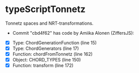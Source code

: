 # typeScriptTonnetz

Tonnetz spaces and NRT-transformations. 


* Commit "cbd4f62" has code by Amiika Alonen (ZiffersJS):
- [x] Type: ChordGenerationFunction (line 15)
- [x] Type: ChordGenerators (line 17)
- [x] Function: chordFromTonnetz (line 162)
- [x] Object: CHORD_TYPES (line 150)
- [x] Function: transform (line 172)
